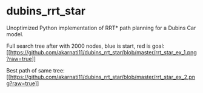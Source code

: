 # dubins_rrt_star
Unoptimized Python implementation of RRT* path planning for a Dubins Car model.

Full search tree after with 2000 nodes, blue is start, red is goal:
[[https://github.com/akarnati11/dubins_rrt_star/blob/master/rrt_star_ex_1.png?raw=true]]

Best path of same tree:
[[https://github.com/akarnati11/dubins_rrt_star/blob/master/rrt_star_ex_2.png?raw=true]]
